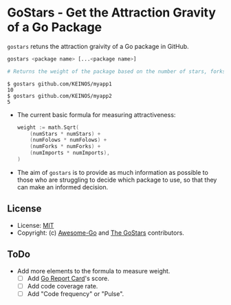 # GoStars - Get the Attraction Gravity of a Go Package

`gostars` retuns the attraction graivity of a Go package in GitHub.

```bash
gostars <package name> [...<package name>]

# Returns the weight of the package based on the number of stars, forks, followers and imports.
```

```shellsession
$ gostars github.com/KEINOS/myapp1
10
$ gostars github.com/KEINOS/myapp2
5
```

- The current basic formula for measuring attractiveness:
  ```go
  weight := math.Sqrt(
      (numStars * numStars) +
      (numFolows * numFolows) +
      (numForks * numForks) +
      (numImports * numImports),
  )
  ```

- The aim of `gostars` is to provide as much information as possible to those who are struggling to decide which package to use, so that they can make an informed decision.

## License

- License: [MIT](https://github.com/KEINOS/gostars/LICENSE.txt)
- Copyright: (c) [Awesome-Go](https://github.com/avelino/awesome-go/graphs/contributors) and [The GoStars](https://github.com/KEINOS/gostars/graphs/contributors) contributors.

## ToDo

- Add more elements to the formula to measure weight.
  - [ ] Add [Go Report Card](https://goreportcard.com/)'s score.
  - [ ] Add code coverage rate.
  - [ ] Add "Code frequency" or "Pulse".